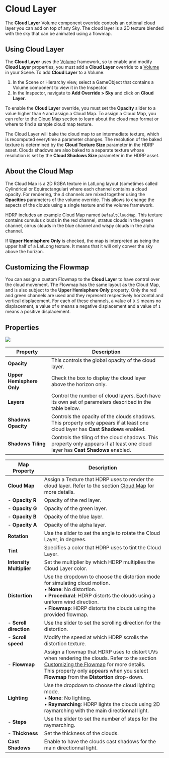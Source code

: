 # Cloud Layer

The **Cloud Layer** Volume component override controls an optional cloud layer you can add on top of any Sky. The cloud layer is a 2D texture blended with the sky that can be animated using a flowmap.

## Using Cloud Layer

The **Cloud Layer** uses the [Volume](Volumes.md) framework, so to enable and modify **Cloud Layer** properties, you must add a **Cloud Layer** override to a [Volume](Volumes.md) in your Scene. To add **Cloud Layer** to a Volume:

1. In the Scene or Hierarchy view, select a GameObject that contains a Volume component to view it in the Inspector.
2. In the Inspector, navigate to **Add Override > Sky** and click on **Cloud Layer**.

To enable the **Cloud Layer** override, you must set the **Opacity** slider to a value higher than `0` and assign a Cloud Map. To assign a Cloud Map, you can refer to the [Cloud Map](#CloudMap) section to learn about the cloud map format or where to find a sample cloud map texture.

The Cloud Layer will bake the cloud map to an intermediate texture, which is recomputed everytime a parameter changes. The resolution of the baked texture is determined by the **Cloud Texture Size** parameter in the HDRP asset.
Clouds shadows are also baked to a separate texture whose resolution is set by the **Cloud Shadows Size** parameter in the HDRP asset.

<a name="CloudMap"></a>

## About the Cloud Map

The Cloud Map is a 2D RGBA texture in LatLong layout (sometimes called Cylindrical or Equirectangular) where each channel contains a cloud opacity. For rendering, the 4 channels are mixed together using the **Opacities** parameters of the volume override. This allows to change the aspects of the clouds using a single texture and the volume framework.

HDRP includes an example Cloud Map named `DefaultCloudMap`. This texture contains cumulus clouds in the red channel, stratus clouds in the green channel, cirrus clouds in the blue channel and wispy clouds in the alpha channel.

If **Upper Hemisphere Only** is checked, the map is interpreted as being the upper half of a LatLong texture. It means that it will only conver the sky above the horizon.

<a name="CustomizingFlowmap"></a>

## Customizing the Flowmap

You can assign a custom Flowmap to the **Cloud Layer** to have control over the cloud movement.
The Flowmap has the same layout as the Cloud Map, and is also subject to the **Upper Hemisphere Only** property.
Only the red and green channels are used and they represent respectively horizontal and vertical displacement. For each of these channels, a value of `0.5` means no displacement, a value of `0` means a negative displacement and a value of `1` means a positive displacement.

## Properties

![](Images/Override-CloudLayer.png)

| Property                      | Description                                                  |
| ----------------------------- | ------------------------------------------------------------ |
| **Opacity**                   | This controls the global opacity of the cloud layer. |
| **Upper Hemisphere Only**     | Check the box to display the cloud layer above the horizon only. |
| **Layers**                    | Control the number of cloud layers. Each have its own set of parameters described in the table below. |
| **Shadows Opacity**           | Controls the opacity of the clouds shadows. This property only appears if at least one cloud layer has **Cast Shadows** enabled. |
| **Shadows Tiling**            | Controls the tiling of the cloud shadows. This property only appears if at least one cloud layer has **Cast Shadows** enabled. |

| Map Property                  | Description                                                  |
| ----------------------------- | ------------------------------------------------------------ |
| **Cloud Map**                 | Assign a Texture that HDRP uses to render the cloud layer. Refer to the section [Cloud Map](#CloudMap) for more details. |
| - **Opacity R**               | Opacity of the red layer. |
| - **Opacity G**               | Opacity of the green layer. |
| - **Opacity B**               | Opacity of the blue layer. |
| - **Opacity A**               | Opacity of the alpha layer. |
| **Rotation**                  | Use the slider to set the angle to rotate the Cloud Layer, in degrees. |
| **Tint**                      | Specifies a color that HDRP uses to tint the Cloud Layer. |
| **Intensity Multiplier**      | Set the multiplier by which HDRP multiplies the Cloud Layer color. |
| **Distortion**                | Use the dropdown to choose the distortion mode for simulating cloud motion.<br />&#8226; **None**: No distortion.<br />&#8226; **Procedural**: HDRP distorts the clouds using a uniform wind direction.<br />&#8226; **Flowmap**: HDRP distorts the clouds using the provided flowmap. |
| - **Scroll direction**        | Use the slider to set the scrolling direction for the distortion. |
| - **Scroll speed**            | Modify the speed at which HDRP scrolls the distortion texture. |
| - **Flowmap**                 | Assign a flowmap that HDRP uses to distort UVs when rendering the clouds. Refer to the section [Customizing the Flowmap](#CustomizingFlowmap) for more details.<br />This property only appears when you select **Flowmap** from the **Distortion** drop-down. |
| **Lighting**                  | Use the dropdown to choose the cloud lighting mode.<br />&#8226; **None**: No lighting.<br />&#8226; **Raymarching**: HDRP lights the clouds using 2D raymarching with the main directionnal light. |
| - **Steps**                   | Use the slider to set the number of steps for the raymarching. |
| - **Thickness**               | Set the thickness of the clouds. |
| **Cast Shadows**              | Enable to have the clouds cast shadows for the main directionnal light. |
